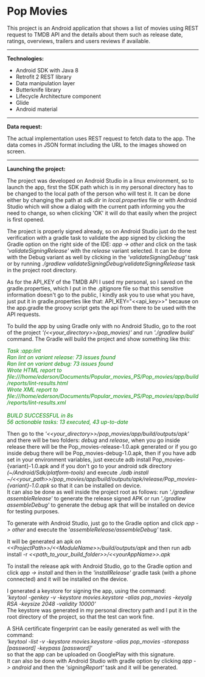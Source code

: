 # Pop Movies

This project is an Android application that shows a list of movies using REST request to TMDB API and the details about them such as release date, ratings, overviews, trailers and users reviews if available.
___________________________________________________________________________________________________________________________

**Technologies:**
   - Android SDK with Java 8
   - Retrofit 2 REST library
   - Data manipulation layer
   - Butterknife library
   - Lifecycle Architecture component
   - Glide
   - Android material
___________________________________________________________________________________________________________________________

**Data request:**

The actual implementation uses REST request to fetch data to the app. The data comes in JSON format including the URL to the images showed on screen.
___________________________________________________________________________________________________________________________


**Launching the project:**

The project was developed on Android Studio in a linux environment, so to launch the app, first the SDK path which is in my personal directory has to be changed to the local path of the person who will test it. It can be done either by changing the path at *sdk.dir* in *local.properties* file or with Android Studio which will show a dialog with the current path informing you the need to change, so when clicking 'OK' it will do that easily when the project is first opened.

The project is properly signed already, so on Android Studio just do the test verification with a gradle task to validate the app signed by clicking the Gradle option on the right side of the IDE: _app -> other_ and click on the task _'validateSigningRelease'_ with the _release_ variant selected. It can be done with the Debug variant as well by clicking in the _'validateSigningDebug'_ task or by running *./gradlew validateSigningDebug/validateSigningRelease* task in the project root directory.

As for the API_KEY of the TMDB API I used my personal, so I saved on the gradle.properties, which I put in the .gitignore file so that this sensitive information doesn't go to the public, I kindly ask you to use what you have, just put it in gradle.properties like that: API_KEY="&lt;&lt;api_key&gt;&gt;" because on the app.gradle the groovy script gets the api from there to be used with the API requests.

To build the app by using Gradle only with no Android Studio, go to the root of the project _'(&lt;&lt;your_directory&gt;&gt;/pop_movies)'_ and run _'./gradlew build'_ command. The Gradle will build the project and show something like this:<br/>

<font color="green">*Task :app:lint<br/>
Ran lint on variant release: 73 issues found<br/>
Ran lint on variant debug: 73 issues found<br/>
Wrote HTML report to file:///home/ederson/Documents/Popular_movies_PS/Pop_movies/app/build/reports/lint-results.html<br/>
Wrote XML report to file:///home/ederson/Documents/Popular_movies_PS/Pop_movies/app/build/reports/lint-results.xml<br/>
<br/>
BUILD SUCCESSFUL in 8s<br/>
56 actionable tasks: 13 executed, 43 up-to-date*</font><br/>

Then go to the _'&lt;&lt;your_directory&gt;&gt;/pop_movies/app/build/outputs/apk'_ and there will be two folders: _debug_ and _release_, when you go inside release there will be the Pop_movies-release-1.0.apk generated or if you go inside debug there will be Pop_movies-debug-1.0.apk, then if you have adb set in your environment variables, just execute adb install Pop_movies-{variant}-1.0.apk and if you don't go to your android sdk directory _(~/Android/Sdk/platform-tools)_ and execute _./adb install ~/&lt;&lt;your_path&gt;&gt;/pop_movies/app/build/outputs/apk/release/Pop_movies-{variant}-1.0.apk_ so that it can be installed on device.<br/>
It can also be done as well inside the project root as follows: run _'./gradlew assembleRelease'_ to generate the release signed APK or run _'./gradlew assembleDebug'_ to generate the debug apk that will be installed on device for testing purposes.<br/>

To generate with Android Studio, just go to the Gradle option and click _app -> other_ and execute the _'assembleRelease/assembleDebug'_ task.

It will be generated an apk on _&lt;&lt;ProjectPath&gt;&gt;/&lt;&lt;ModuleName&gt;&gt;/build/outputs/apk_ and then run adb install -r _&lt;&lt;path_to_your_build_folder&gt;&gt;/&lt;&lt;yourAppName&gt;&gt;.apk_

To install the release apk with Android Studio, go to the Gradle option and click _app -> install_ and then in the _'installRelease'_ gradle task (with a phone connected) and it will be installed on the device.

I generated a keystore for signing the app, using the command:\
_'keytool -genkey -v -keystore movies.keystore -alias pop_movies -keyalg RSA -keysize 2048 -validity 10000'_<br/>
The keystore was generated in my personal directory path and I put it in the root directory of the project, so that the test can work fine.
 
A SHA certificate fingerprint can be easily generated as well with the command:\
_'keytool -list -v -keystore movies.keystore -alias pop_movies -storepass [password] -keypass [password]'_ <br/>
so that the app can be uploaded on GooglePlay with this signature.<br/> It can also be done with Android Studio with gradle option by clicking _app -> android_ and then the _'signingReport'_ task and it will be generated.
